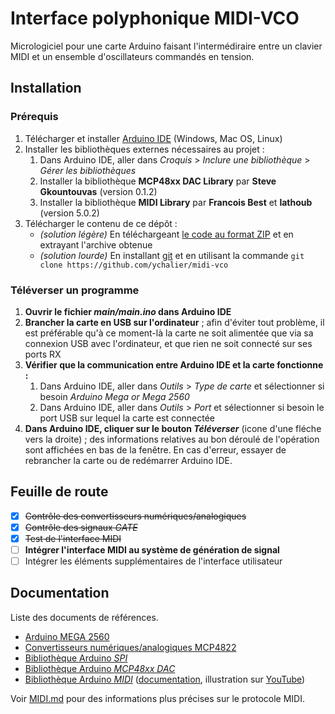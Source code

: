 # Interface polyphonique MIDI-VCO

Micrologiciel pour une carte Arduino faisant l'intermédiraire entre un clavier MIDI et un ensemble d'oscillateurs commandés en tension.

## Installation

### Prérequis

1. Télécharger et installer [Arduino IDE](https://www.arduino.cc/en/software/) (Windows, Mac OS, Linux)
2. Installer les bibliothèques externes nécessaires au projet :
    1. Dans Arduino IDE, aller dans *Croquis* > *Inclure une bibliothèque* > *Gérer les bibliothèques*
    2. Installer la bibliothèque **MCP48xx DAC Library** par **Steve Gkountouvas** (version 0.1.2)
    3. Installer la bibliothèque **MIDI Library** par **Francois Best** et **lathoub** (version 5.0.2)
3. Télécharger le contenu de ce dépôt :
    - *(solution légère)* En téléchargeant [le code au format ZIP](https://github.com/ychalier/m2a/archive/refs/heads/main.zip) et en extrayant l'archive obtenue
    - *(solution lourde)* En installant [git](https://git-scm.com/downloads) et en utilisant la commande `git clone https://github.com/ychalier/midi-vco`

### Téléverser un programme

1. __Ouvrir le fichier *main/main.ino* dans Arduino IDE__
2. __Brancher la carte en USB sur l'ordinateur__ ; afin d'éviter tout problème, il est préférable qu'à ce moment-là la carte ne soit alimentée que via sa connexion USB avec l'ordinateur, et que rien ne soit connecté sur ses ports RX
3. __Vérifier que la communication entre Arduino IDE et la carte fonctionne :__
    1. Dans Arduino IDE, aller dans *Outils* > *Type de carte* et sélectionner si besoin *Arduino Mega or Mega 2560*
    2. Dans Arduino IDE, aller dans *Outils* > *Port* et sélectionner si besoin le port USB sur lequel la carte est connectée
4. __Dans Arduino IDE, cliquer sur le bouton *Téléverser*__ (icone d'une fléche vers la droite) ; des informations relatives au bon déroulé de l'opération sont affichées en bas de la fenêtre. En cas d'erreur, essayer de rebrancher la carte ou de redémarrer Arduino IDE.

## Feuille de route

- [x] ~~Contrôle des convertisseurs numériques/analogiques~~
- [x] ~~Contrôle des signaux *GATE*~~
- [x] ~~Test de l'interface MIDI~~
- [ ] **Intégrer l'interface MIDI au système de génération de signal**
- [ ] Intégrer les éléments supplémentaires de l'interface utilisateur

## Documentation

Liste des documents de références.

- [Arduino MEGA 2560](https://www.robotshop.com/media/files/pdf/arduinomega2560datasheet.pdf)
- [Convertisseurs numériques/analogiques MCP4822](https://ww1.microchip.com/downloads/en/DeviceDoc/20002249B.pdf)
- [Bibliothèque Arduino *SPI*](https://www.arduino.cc/en/reference/SPI)
- [Bibliothèque Arduino *MCP48xx DAC*](https://www.arduino.cc/reference/en/libraries/mcp48xx-dac-library/)
- [Bibliothèque Arduino *MIDI*](https://github.com/FortySevenEffects/arduino_midi_library) ([documentation](https://fortyseveneffects.github.io/arduino_midi_library/), illustration sur [YouTube](https://www.youtube.com/playlist?list=PL4_gPbvyebyH2xfPXePHtx8gK5zPBrVkg))

Voir [MIDI.md](MIDI.md) pour des informations plus précises sur le protocole MIDI.
